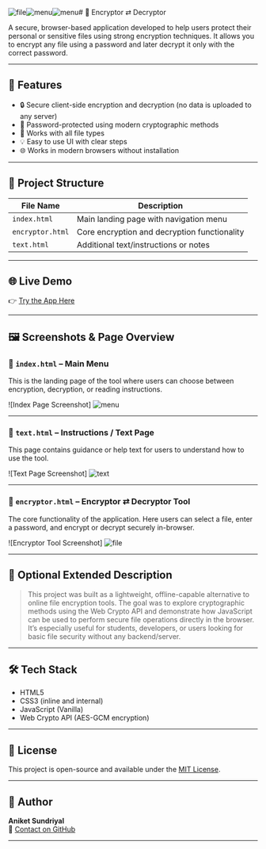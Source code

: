 ![file](https://github.com/user-attachments/assets/6bd88d24-d8bc-418b-be84-d8d39558b981)![menu](https://github.com/user-attachments/assets/647b3506-a64e-450e-b316-81c94ed912e0)![menu](https://github.com/user-attachments/assets/647b3506-a64e-450e-b316-81c94ed912e0)# 🔐 Encryptor ⇄ Decryptor

A secure, browser-based application developed to help users protect their personal or sensitive files using strong encryption techniques. It allows you to encrypt any file using a password and later decrypt it only with the correct password.

---

## 📜 Features

- 🔒 Secure client-side encryption and decryption (no data is uploaded to any server)
- 🔑 Password-protected using modern cryptographic methods
- 📁 Works with all file types
- 💡 Easy to use UI with clear steps
- 🌐 Works in modern browsers without installation

---

## 📂 Project Structure

| File Name         | Description                                      |
|------------------|---------------------------------------------------|
| `index.html`      | Main landing page with navigation menu           | 
| `encryptor.html`  | Core encryption and decryption functionality     |
| `text.html`       | Additional text/instructions or notes            |

---

## 🌐 Live Demo

👉 [Try the App Here](https://gxaniket.github.io/encryptor-decryptor/)

---

## 🖼️ Screenshots & Page Overview

### 📌 `index.html` – Main Menu
This is the landing page of the tool where users can choose between encryption, decryption, or reading instructions.

![Index Page Screenshot]
![menu](https://github.com/user-attachments/assets/3d349fb8-70f1-4472-bfd2-702f8af3fbcc)

---

### 📌 `text.html` – Instructions / Text Page
This page contains guidance or help text for users to understand how to use the tool.

![Text Page Screenshot]
![text](https://github.com/user-attachments/assets/e4a4b64c-9a99-42fd-b063-a9834a532ccd)

---

### 📌 `encryptor.html` – Encryptor ⇄ Decryptor Tool
The core functionality of the application. Here users can select a file, enter a password, and encrypt or decrypt securely in-browser.

![Encryptor Tool Screenshot]
![file](https://github.com/user-attachments/assets/6bd88d24-d8bc-418b-be84-d8d39558b981)

---

## 📌 Optional Extended Description

> This project was built as a lightweight, offline-capable alternative to online file encryption tools. The goal was to explore cryptographic methods using the Web Crypto API and demonstrate how JavaScript can be used to perform secure file operations directly in the browser.  
> It’s especially useful for students, developers, or users looking for basic file security without any backend/server.

---

## 🛠 Tech Stack

- HTML5
- CSS3 (inline and internal)
- JavaScript (Vanilla)
- Web Crypto API (AES-GCM encryption)

---

## 📃 License

This project is open-source and available under the [MIT License](LICENSE).

---

## 👤 Author

**Aniket Sundriyal**  
📧 [Contact on GitHub](https://github.com/GxAniket)

---
